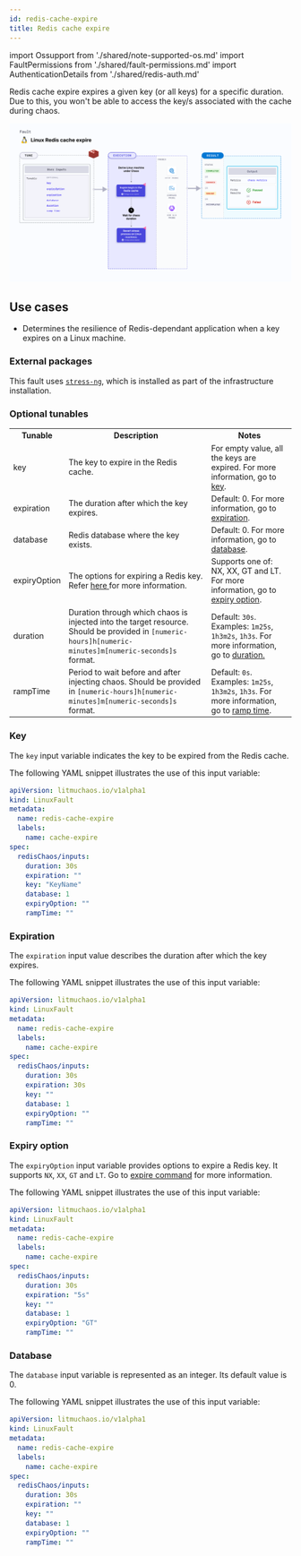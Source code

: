 ```yaml
---
id: redis-cache-expire
title: Redis cache expire
---
```


import Ossupport from './shared/note-supported-os.md'
import FaultPermissions from './shared/fault-permissions.md'
import AuthenticationDetails from './shared/redis-auth.md'

Redis cache expire expires a given key (or all keys) for a specific duration. Due to this, you won't be able to access the key/s associated with the cache during chaos.

![Linux Redis cache expire](./static/images/linux-redis-cache-expire.png)

## Use cases
- Determines the resilience of Redis-dependant application when a key expires on a Linux machine.

<Ossupport />

<FaultPermissions />

<AuthenticationDetails />

### External packages
This fault uses [`stress-ng`](https://github.com/ColinIanKing/stress-ng), which is installed as part of the infrastructure installation.

### Optional tunables

<table>
  <tr>
    <th> Tunable </th>
    <th> Description </th>
    <th> Notes </th>
  </tr>
  <tr>
    <td> key </td>
    <td> The key to expire in the Redis cache. </td>
    <td> For empty value, all the keys are expired. For more information, go to <a href="#key"> key</a>. </td>
  </tr>
  <tr>
    <td> expiration </td>
    <td> The duration after which the key expires. </td>
    <td> Default: 0. For more information, go to <a href="#expiration"> expiration</a>. </td>
  </tr>
  <tr>
    <td> database </td>
    <td> Redis database where the key exists. </td>
    <td> Default: 0. For more information, go to <a href="#database"> database</a>.</td>
  </tr>
  <tr>
    <td> expiryOption </td>
    <td> The options for expiring a Redis key. Refer <a href="https://redis.io/docs/latest/commands/expire/#options"> here </a> for more information. </td>
    <td> Supports one of: NX, XX, GT and LT. For more information, go to <a href="#expiry-option"> expiry option</a>.</td>
  </tr>
  <tr>
    <td> duration </td>
    <td> Duration through which chaos is injected into the target resource. Should be provided in <code>[numeric-hours]h[numeric-minutes]m[numeric-seconds]s</code> format. </td>
    <td> Default: <code>30s</code>. Examples: <code>1m25s</code>, <code>1h3m2s</code>, <code>1h3s</code>. For more information, go to <a href="/docs/chaos-engineering/chaos-faults/common-tunables-for-all-faults#duration-of-the-chaos">duration.</a></td>
  </tr>
  <tr>
    <td> rampTime </td>
    <td> Period to wait before and after injecting chaos. Should be provided in <code>[numeric-hours]h[numeric-minutes]m[numeric-seconds]s</code> format. </td>
    <td> Default: <code>0s</code>. Examples: <code>1m25s</code>, <code>1h3m2s</code>, <code>1h3s</code>. For more information, go to <a href="/docs/chaos-engineering/chaos-faults/common-tunables-for-all-faults#ramp-time">ramp time</a>. </td>
  </tr>
</table>

### Key

The `key` input variable indicates the key to be expired from the Redis cache.

The following YAML snippet illustrates the use of this input variable:

[embedmd]:# (./static/manifests/linux-redis-cache-expire/key.yaml yaml)
```yaml
apiVersion: litmuchaos.io/v1alpha1
kind: LinuxFault
metadata:
  name: redis-cache-expire
  labels:
    name: cache-expire
spec:
  redisChaos/inputs:
    duration: 30s
    expiration: ""
    key: "KeyName"
    database: 1
    expiryOption: ""
    rampTime: ""
```

### Expiration

The `expiration` input value describes the duration after which the key expires.

The following YAML snippet illustrates the use of this input variable:

[embedmd]:# (./static/manifests/linux-redis-cache-expire/expiration.yaml yaml)
```yaml
apiVersion: litmuchaos.io/v1alpha1
kind: LinuxFault
metadata:
  name: redis-cache-expire
  labels:
    name: cache-expire
spec:
  redisChaos/inputs:
    duration: 30s
    expiration: 30s
    key: ""
    database: 1
    expiryOption: ""
    rampTime: ""
```

### Expiry option
The `expiryOption` input variable provides options to expire a Redis key. It supports `NX`, `XX`, `GT` and `LT`. Go to [expire command](https://redis.io/docs/latest/commands/expire/) for more information.

The following YAML snippet illustrates the use of this input variable:

[embedmd]:# (./static/manifests/linux-redis-cache-expire/expiry-option.yaml yaml)
```yaml
apiVersion: litmuchaos.io/v1alpha1
kind: LinuxFault
metadata:
  name: redis-cache-expire
  labels:
    name: cache-expire
spec:
  redisChaos/inputs:
    duration: 30s
    expiration: "5s"
    key: ""
    database: 1
    expiryOption: "GT"
    rampTime: ""
```

### Database

The `database` input variable is represented as an integer. Its default value is 0.

The following YAML snippet illustrates the use of this input variable:

[embedmd]:# (./static/manifests/linux-redis-cache-expire/database.yaml yaml)
```yaml
apiVersion: litmuchaos.io/v1alpha1
kind: LinuxFault
metadata:
  name: redis-cache-expire
  labels:
    name: cache-expire
spec:
  redisChaos/inputs:
    duration: 30s
    expiration: ""
    key: ""
    database: 1
    expiryOption: ""
    rampTime: ""
```